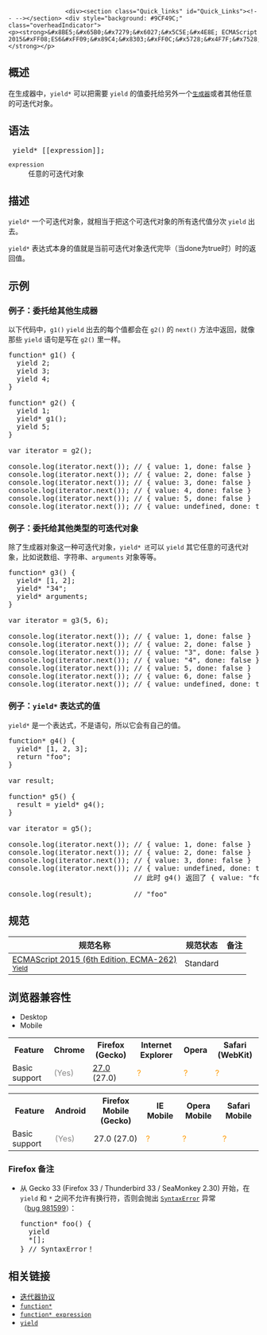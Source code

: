 
                
                  
                    <div><section class="Quick_links" id="Quick_Links"><!-- --></section> <div style="background: #9CF49C;" class="overheadIndicator"> 
    <p><strong>&#x8BE5;&#x65B0;&#x7279;&#x6027;&#x5C5E;&#x4E8E; ECMAScript 2015&#xFF08;ES6&#xFF09;&#x89C4;&#x8303;&#xFF0C;&#x5728;&#x4F7F;&#x7528;&#x65F6;&#x8BF7;&#x6CE8;&#x610F;&#x6D4F;&#x89C8;&#x5668;&#x517C;&#x5BB9;&#x6027;&#x3002;</strong></p> 
</div></div>

<h2 id="&#x6982;&#x8FF0;">&#x6982;&#x8FF0;</h2>

<p>&#x5728;&#x751F;&#x6210;&#x5668;&#x4E2D;&#xFF0C;<code>yield*</code>&#xA0;&#x53EF;&#x4EE5;&#x628A;&#x9700;&#x8981; <code>yield</code> &#x7684;&#x503C;&#x59D4;&#x6258;&#x7ED9;&#x53E6;&#x5916;&#x4E00;&#x4E2A;<a title="function* &#x58F0;&#x660E;&#xFF08;function&#x5173;&#x952E;&#x5B57;&#x540E;&#x8DDF;&#x4E00;&#x4E2A;&#x661F;&#x53F7;&#xFF09;&#x5B9A;&#x4E49;&#x4E00;&#x4E2A;generator&#xFF08;&#x751F;&#x6210;&#x5668;&#xFF09;&#x51FD;&#x6570;&#xFF0C;&#x8FD4;&#x56DE;&#x4E00;&#x4E2A;Generator&#x5BF9;&#x8C61;&#x3002;" href="/zh-CN/docs/Web/JavaScript/Reference/Statements/function*"><code>&#x751F;&#x6210;&#x5668;</code></a>&#x6216;&#x8005;&#x5176;&#x4ED6;&#x4EFB;&#x610F;&#x7684;&#x53EF;&#x8FED;&#x4EE3;&#x5BF9;&#x8C61;&#x3002;</p>

<h2 name="Syntax" id="Syntax">&#x8BED;&#x6CD5;</h2>

<pre class="syntaxbox language-html"> yield* [[expression]];</pre>

<dl>
 <dt><code>expression</code></dt>
 <dd>&#x4EFB;&#x610F;&#x7684;&#x53EF;&#x8FED;&#x4EE3;&#x5BF9;&#x8C61;</dd>
</dl>

<h2 id="&#x63CF;&#x8FF0;">&#x63CF;&#x8FF0;</h2>

<p><code>yield*</code> &#x4E00;&#x4E2A;&#x53EF;&#x8FED;&#x4EE3;&#x5BF9;&#x8C61;&#xFF0C;&#x5C31;&#x76F8;&#x5F53;&#x4E8E;&#x628A;&#x8FD9;&#x4E2A;&#x53EF;&#x8FED;&#x4EE3;&#x5BF9;&#x8C61;&#x7684;&#x6240;&#x6709;&#x8FED;&#x4EE3;&#x503C;&#x5206;&#x6B21; <code>yield</code> &#x51FA;&#x53BB;&#x3002;</p>

<p><code>yield*</code>&#xA0;&#x8868;&#x8FBE;&#x5F0F;&#x672C;&#x8EAB;&#x7684;&#x503C;&#x5C31;&#x662F;&#x5F53;&#x524D;&#x53EF;&#x8FED;&#x4EE3;&#x5BF9;&#x8C61;&#x8FED;&#x4EE3;&#x5B8C;&#x6BD5;&#xFF08;&#x5F53;done&#x4E3A;true&#x65F6;&#xFF09;&#x65F6;&#x7684;&#x8FD4;&#x56DE;&#x503C;&#x3002;</p>

<h2 name="Examples" id="Examples">&#x793A;&#x4F8B;</h2>

<h3 id="&#x4F8B;&#x5B50;&#xFF1A;&#x59D4;&#x6258;&#x7ED9;&#x5176;&#x4ED6;&#x751F;&#x6210;&#x5668;">&#x4F8B;&#x5B50;&#xFF1A;&#x59D4;&#x6258;&#x7ED9;&#x5176;&#x4ED6;&#x751F;&#x6210;&#x5668;</h3>

<p>&#x4EE5;&#x4E0B;&#x4EE3;&#x7801;&#x4E2D;&#xFF0C;<code>g1()</code>&#xA0;<code>yield</code> &#x51FA;&#x53BB;&#x7684;&#x6BCF;&#x4E2A;&#x503C;&#x90FD;&#x4F1A;&#x5728; <code>g2()</code>&#xA0;&#x7684; <code>next()</code> &#x65B9;&#x6CD5;&#x4E2D;&#x8FD4;&#x56DE;&#xFF0C;&#x5C31;&#x50CF;&#x90A3;&#x4E9B; <code>yield</code> &#x8BED;&#x53E5;&#x662F;&#x5199;&#x5728; <code>g2()</code>&#xA0;&#x91CC;&#x4E00;&#x6837;&#x3002;</p>

<pre class="brush: js">function* g1() {
  yield 2;
  yield 3;
  yield 4;
}

function* g2() {
  yield 1;
  yield* g1();
  yield 5;
}

var iterator = g2();

console.log(iterator.next()); // { value: 1, done: false }
console.log(iterator.next()); // { value: 2, done: false }
console.log(iterator.next()); // { value: 3, done: false }
console.log(iterator.next()); // { value: 4, done: false }
console.log(iterator.next()); // { value: 5, done: false }
console.log(iterator.next()); // { value: undefined, done: true }
</pre>

<h3 id="&#x4F8B;&#x5B50;&#xFF1A;&#x59D4;&#x6258;&#x7ED9;&#x5176;&#x4ED6;&#x7C7B;&#x578B;&#x7684;&#x53EF;&#x8FED;&#x4EE3;&#x5BF9;&#x8C61;">&#x4F8B;&#x5B50;&#xFF1A;&#x59D4;&#x6258;&#x7ED9;&#x5176;&#x4ED6;&#x7C7B;&#x578B;&#x7684;&#x53EF;&#x8FED;&#x4EE3;&#x5BF9;&#x8C61;</h3>

<p>&#x9664;&#x4E86;&#x751F;&#x6210;&#x5668;&#x5BF9;&#x8C61;&#x8FD9;&#x4E00;&#x79CD;&#x53EF;&#x8FED;&#x4EE3;&#x5BF9;&#x8C61;&#xFF0C;<code>yield* &#x8FD8;</code>&#x53EF;&#x4EE5; <code>yield</code>&#xA0;&#x5176;&#x5B83;&#x4EFB;&#x610F;&#x7684;&#x53EF;&#x8FED;&#x4EE3;&#x5BF9;&#x8C61;&#xFF0C;&#x6BD4;&#x5982;&#x8BF4;&#x6570;&#x7EC4;&#x3001;&#x5B57;&#x7B26;&#x4E32;&#x3001;<code>arguments</code> &#x5BF9;&#x8C61;&#x7B49;&#x7B49;&#x3002;</p>

<pre class="brush: js">function* g3() {
  yield* [1, 2];
  yield* &quot;34&quot;;
  yield* arguments;
}

var iterator = g3(5, 6);

console.log(iterator.next()); // { value: 1, done: false }
console.log(iterator.next()); // { value: 2, done: false }
console.log(iterator.next()); // { value: &quot;3&quot;, done: false }
console.log(iterator.next()); // { value: &quot;4&quot;, done: false }
console.log(iterator.next()); // { value: 5, done: false }
console.log(iterator.next()); // { value: 6, done: false }
console.log(iterator.next()); // { value: undefined, done: true }
</pre>

<h3 id="&#x4F8B;&#x5B50;&#xFF1A;yield*_&#x8868;&#x8FBE;&#x5F0F;&#x7684;&#x503C;">&#x4F8B;&#x5B50;&#xFF1A;<code>yield*</code> &#x8868;&#x8FBE;&#x5F0F;&#x7684;&#x503C;</h3>

<p><code>yield*</code>&#xA0;&#x662F;&#x4E00;&#x4E2A;&#x8868;&#x8FBE;&#x5F0F;&#xFF0C;&#x4E0D;&#x662F;&#x8BED;&#x53E5;&#xFF0C;&#x6240;&#x4EE5;&#x5B83;&#x4F1A;&#x6709;&#x81EA;&#x5DF1;&#x7684;&#x503C;&#x3002;</p>

<pre class="brush: js">function* g4() {
  yield* [1, 2, 3];
  return &quot;foo&quot;;
}

var result;

function* g5() {
  result = yield* g4();
}

var iterator = g5();

console.log(iterator.next()); // { value: 1, done: false }
console.log(iterator.next()); // { value: 2, done: false }
console.log(iterator.next()); // { value: 3, done: false }
console.log(iterator.next()); // { value: undefined, done: true }, 
&#xA0;                             // &#x6B64;&#x65F6; g4() &#x8FD4;&#x56DE;&#x4E86; { value: &quot;foo&quot;, done: true }

console.log(result);          // &quot;foo&quot;
</pre>

<h2 name="Specifications" id="Specifications">&#x89C4;&#x8303;</h2>

<table class="standard-table">
 <thead>
  <tr>
   <th scope="col">&#x89C4;&#x8303;&#x540D;&#x79F0;</th>
   <th scope="col">&#x89C4;&#x8303;&#x72B6;&#x6001;</th>
   <th scope="col">&#x5907;&#x6CE8;</th>
  </tr>
 </thead>
 <tbody>
  <tr>
   <td><a lang="en" hreflang="en" href="http://www.ecma-international.org/ecma-262/6.0/#" class="external">ECMAScript 2015 (6th Edition, ECMA-262)<br><small lang="zh-CN">Yield</small></a></td>
   <td><span class="spec-Standard">Standard</span></td>
   <td>&#xA0;</td>
  </tr>
 </tbody>
</table>

<h2 name="Browser_compatibility" id="Browser_compatibility">&#x6D4F;&#x89C8;&#x5668;&#x517C;&#x5BB9;&#x6027;</h2>

<p></p><div class="htab"> 
    <a name="AutoCompatibilityTable" id="AutoCompatibilityTable"></a> 
    <ul> 
        <li class="selected"><a>Desktop</a></li> 
        <li><a>Mobile</a></li> 
    </ul> 
</div><p></p>

<div id="compat-desktop">
<table class="compat-table">
 <tbody>
  <tr>
   <th>Feature</th>
   <th>Chrome</th>
   <th>Firefox (Gecko)</th>
   <th>Internet Explorer</th>
   <th>Opera</th>
   <th>Safari (WebKit)</th>
  </tr>
  <tr>
   <td>Basic support</td>
   <td><span title="Please update this with the earliest version of support." style="color: #888;">(Yes)</span></td>
   <td><a title="Released on 2014-02-04." href="/en-US/Firefox/Releases/27">27.0</a> (27.0)</td>
   <td><span title="Compatibility unknown; please update this." style="color: rgb(255, 153, 0);">?</span></td>
   <td><span title="Compatibility unknown; please update this." style="color: rgb(255, 153, 0);">?</span></td>
   <td><span title="Compatibility unknown; please update this." style="color: rgb(255, 153, 0);">?</span></td>
  </tr>
 </tbody>
</table>
</div>

<div id="compat-mobile">
<table class="compat-table">
 <tbody>
  <tr>
   <th>Feature</th>
   <th>Android</th>
   <th>Firefox Mobile (Gecko)</th>
   <th>IE Mobile</th>
   <th>Opera Mobile</th>
   <th>Safari Mobile</th>
  </tr>
  <tr>
   <td>Basic support</td>
   <td><span title="Please update this with the earliest version of support." style="color: #888;">(Yes)</span></td>
   <td>27.0 (27.0)</td>
   <td><span title="Compatibility unknown; please update this." style="color: rgb(255, 153, 0);">?</span></td>
   <td><span title="Compatibility unknown; please update this." style="color: rgb(255, 153, 0);">?</span></td>
   <td><span title="Compatibility unknown; please update this." style="color: rgb(255, 153, 0);">?</span></td>
  </tr>
 </tbody>
</table>
</div>

<h3 id="Firefox_&#x5907;&#x6CE8;">Firefox&#xA0;&#x5907;&#x6CE8;</h3>

<ul>
 <li>&#x4ECE; Gecko 33 (Firefox 33 / Thunderbird 33 / SeaMonkey 2.30) &#x5F00;&#x59CB;&#xFF0C;&#x5728; <code>yield</code> &#x548C; <code>*</code> &#x4E4B;&#x95F4;&#x4E0D;&#x5141;&#x8BB8;&#x6709;&#x6362;&#x884C;&#x7B26;&#xFF0C;&#x5426;&#x5219;&#x4F1A;&#x629B;&#x51FA; <a title="SyntaxError&#xA0;&#x5BF9;&#x8C61;&#x4EE3;&#x8868;&#x5C1D;&#x8BD5;&#x89E3;&#x6790;&#x8BED;&#x6CD5;&#x4E0A;&#x4E0D;&#x5408;&#x6CD5;&#x7684;&#x4EE3;&#x7801;&#x7684;&#x9519;&#x8BEF;." href="/zh-CN/docs/Web/JavaScript/Reference/Global_Objects/SyntaxError"><code>SyntaxError</code></a> &#x5F02;&#x5E38;&#xFF08;<a title="FIXED: Update parsing of &apos;yield&apos; to match latest spec" href="https://bugzilla.mozilla.org/show_bug.cgi?id=981599" class="external">bug&#xA0;981599</a>&#xFF09;&#xFF1A;

  <pre class="brush: js">function* foo() {
  yield
  *[];
} // SyntaxError&#xFF01;</pre>
 </li>
</ul>

<h2 name="See_also" id="See_also">&#x76F8;&#x5173;&#x94FE;&#x63A5;</h2>

<ul>
 <li><a href="/zh-CN/docs/Web/JavaScript/Guide/The_Iterator_protocol">&#x8FED;&#x4EE3;&#x5668;&#x534F;&#x8BAE;</a></li>
 <li><a title="function* &#x58F0;&#x660E;&#xFF08;function&#x5173;&#x952E;&#x5B57;&#x540E;&#x8DDF;&#x4E00;&#x4E2A;&#x661F;&#x53F7;&#xFF09;&#x5B9A;&#x4E49;&#x4E00;&#x4E2A;generator&#xFF08;&#x751F;&#x6210;&#x5668;&#xFF09;&#x51FD;&#x6570;&#xFF0C;&#x8FD4;&#x56DE;&#x4E00;&#x4E2A;Generator&#x5BF9;&#x8C61;&#x3002;" href="/zh-CN/docs/Web/JavaScript/Reference/Statements/function*"><code>function*</code></a></li>
 <li><a title="function*&#x5173;&#x952E;&#x5B57;&#x53EF;&#x4EE5;&#x5728;&#x8868;&#x8FBE;&#x5F0F;&#x5185;&#x90E8;&#x5B9A;&#x4E49;&#x4E00;&#x4E2A;&#x751F;&#x6210;&#x5668;&#x51FD;&#x6570;&#x3002;" href="/zh-CN/docs/Web/JavaScript/Reference/Operators/function*"><code>function* expression</code></a></li>
 <li><a title="yield &#x5173;&#x952E;&#x5B57;&#x7528;&#x6765;&#x6682;&#x505C;&#x548C;&#x7EE7;&#x7EED;&#x4E00;&#x4E2A;&#x751F;&#x6210;&#x5668;&#x51FD;&#x6570; (function* or legacy generator)." href="/zh-CN/docs/Web/JavaScript/Reference/Operators/yield"><code>yield</code></a></li>
</ul>
                  
                
              